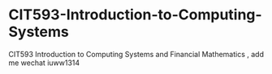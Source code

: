 # CIT593-Introduction-to-Computing-Systems
CIT593 Introduction to Computing Systems and Financial Mathematics , add me wechat iuww1314
